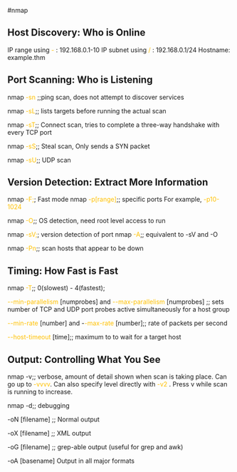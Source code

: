  #nmap
## Host Discovery: Who is Online

IP range using <span style="color:rgb(255, 192, 0)">-</span> : 192.168.0.1-10
IP subnet using <span style="color:rgb(255, 192, 0)">/</span> : 192.168.0.1/24
Hostname: example.thm
 
## Port Scanning: Who is Listening

nmap <span style="color:rgb(255, 192, 0)">-sn</span> ;;ping scan, does not attempt to discover services
<!--SR:!2025-03-06,22,210-->
nmap <span style="color:rgb(255, 192, 0)">-sL</span>;; lists targets before running the actual scan
<!--SR:!2025-07-11,165,310-->
nmap <span style="color:rgb(255, 192, 0)">-sT</span>;; Connect scan, tries to complete a three-way handshake with every TCP port
<!--SR:!2025-09-28,236,330-->
nmap <span style="color:rgb(255, 192, 0)">-sS</span>;; Steal scan, Only sends a SYN packet
<!--SR:!2025-05-05,119,290-->
nmap <span style="color:rgb(255, 192, 0)">-sU</span>;; UDP scan
<!--SR:!2025-11-01,262,330-->


## Version Detection: Extract More Information

nmap <span style="color:rgb(255, 192, 0)">-F;</span>; Fast mode
nmap <span style="color:rgb(255, 192, 0)">-p[range]</span>;; specific ports For example, <span style="color:rgb(255, 192, 0)">-p10-1024</span>
<!--SR:!2025-10-27,257,330-->
nmap <span style="color:rgb(255, 192, 0)">-O</span>;; OS detection, need root level access to run
<!--SR:!2025-04-22,110,290-->
nmap <span style="color:rgb(255, 192, 0)">-sV;</span>; version detection of port
nmap <span style="color:rgb(255, 192, 0)">-A</span>;; equivalent to -sV and -O
<!--SR:!2025-04-03,94,290-->
nmap <span style="color:rgb(255, 192, 0)">-Pn</span>;; scan hosts that appear to be down
<!--SR:!2025-02-20,8,150-->

## Timing: How Fast is Fast

nmap <span style="color:rgb(255, 192, 0)">-T</span>;; 0(slowest) - 4(fastest);
<!--SR:!2025-10-02,240,330-->
<span style="color:rgb(255, 192, 0)">--min-parallelism</span> [numprobes] and <span style="color:rgb(255, 192, 0)">--max-parallelism</span> [numprobes] ;; sets number of TCP and UDP port probes active simultaneously for a host group
<!--SR:!2025-02-17,5,150-->
<span style="color:rgb(255, 192, 0)">--min-rate</span> [number] and -<span style="color:rgb(255, 192, 0)">-max-rate</span> [number];; rate of packets per second
<!--SR:!2025-02-13,17,170-->
<span style="color:rgb(255, 192, 0)">--host-timeout</span> [time];; maximum to to wait for a target host
<!--SR:!2025-07-31,177,310-->

## Output: Controlling What You See

nmap -v;; verbose, amount of detail shown when scan is taking place. Can go up to <span style="color:rgb(255, 192, 0)">-vvvv</span>. Can also specify level directly with <span style="color:rgb(255, 192, 0)">-v2</span> . Press v while scan is running to increase.
<!--SR:!2025-02-13,64,310-->

nmap -d;; debugging
<!--SR:!2025-03-21,63,270-->

-oN [filename] ;; Normal output
<!--SR:!2025-04-30,121,290-->
-oX [filename] ;; XML output
<!--SR:!2025-10-23,253,330-->
-oG [filename] ;; grep-able output (useful for grep and awk)
<!--SR:!2025-11-09,270,330-->
-oA [basename]  Output in all major formats
